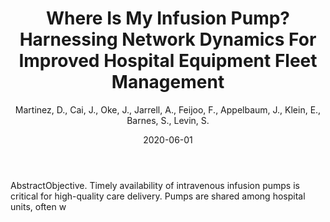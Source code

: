 ﻿---
title: "Where Is My Infusion Pump? Harnessing Network Dynamics For Improved Hospital Equipment Fleet Management"
author: Martinez, D., Cai, J., Oke, J., Jarrell, A., Feijoo, F., Appelbaum, J., Klein, E., Barnes, S., Levin, S.
status: Published
type: journal
citation: "<em>Journal of the American Medical Informatics Association</em>, <b>27</b>(6)"
comments: no
doi: 10.1093/jamia/ocaa033
date: 2020-06-01
---

AbstractObjective.  Timely availability of intravenous infusion pumps is critical for high-quality care delivery. Pumps are shared among hospital units, often w
